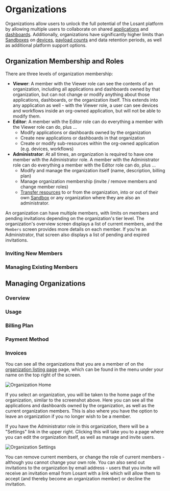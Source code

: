 # Organizations

Organizations allow users to unlock the full potential of the Losant platform by allowing multiple users to collaborate on shared [applications](/applications/overview) and [dashboards](/dashboards/overview). Additionally, organizations have significantly higher limits than [Sandboxes](/user-accounts/sandbox) on [devices](/devices/overview), [payload counts](/organizations/resource-limits/#payloads-limits) and data retention periods, as well as additional platform support options.

## Organization Membership and Roles

There are three levels of organization membership:

*   **Viewer**: A member with the Viewer role can see the contents of an organization, including all applications and dashboards owned by that organization, but can not change or modify anything about those applications, dashboards, or the organization itself. This extends into any application as well - with the Viewer role, a user can see devices and workflows inside an org-owned application, but will not be able to modify them.
*   **Editor**: A member with the Editor role can do everything a member with the Viewer role can do, plus ...
    * Modify applications or dashboards owned by the organization
    * Create new applications or dashboards in that organization
    * Create or modify sub-resources within the org-owned application (e.g. devices, workflows)
*   **Administrator**: At all times, an organization is required to have one member with the Administrator role. A member with the Administrator role can do everything a member with the Editor role can do, plus ...
    * Modify and manage the organization itself (name, description, billing plan)
    * Manage organization membership (invite / remove members and change member roles)
    * [Transfer resources](/organizations/transferring-resources) to or from the organization, into or out of their own [Sandbox](/user-accounts/sandbox) or any organization where they are also an administrator.

An organization can have multiple members, with limits on members and pending invitations depending on the organization's tier level. The organization's overview screen displays a list of current members, and the `Members` screen provides more details on each member. If you're an Administrator, that screen also displays a list of pending and expired invitations.

### Inviting New Members

### Managing Existing Members

## Managing Organizations

### Overview

### Usage

### Billing Plan

### Payment Method

### Invoices

You can see all the organizations that you are a member of on the <a href="https://app.losant.com/#/organizations" target="\_blank">organization listing page</a> page, which can be found in the menu under your name on the top right of the screen.

![Organization Home](/images/organizations/org-home.png "Organization Home")

If you select an organization, you will be taken to the home page of the organization, similar to the screenshot above.  Here you can see all the applications and dashboards owned by the organization, as well as the current organization members.  This is also where you have the option to leave an organization if you no longer wish to be a member.

If you have the Administrator role in this organization, there will be a "Settings" link in the upper right.  Clicking this will take you to a page where you can edit the organization itself, as well as manage and invite users.

![Organization Settings](/images/organizations/org-settings.png "Organization Settings")

You can remove current members, or change the role of current members - although you cannot change your own role.  You can also send out invitations to the organization by email address - users that you invite will receive an invitation email from Losant with a link which will allow them to accept (and thereby become an organization member) or decline the invitation.
